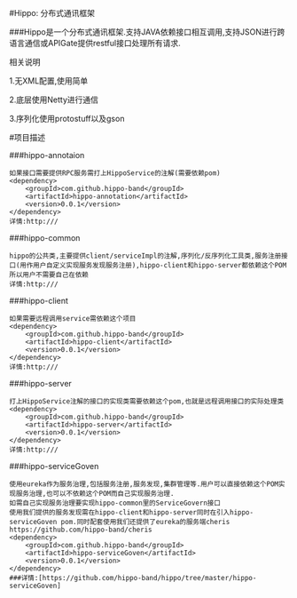 #Hippo: 分布式通讯框架

###Hippo是一个分布式通讯框架.支持JAVA依赖接口相互调用,支持JSON进行跨语言通信或APIGate提供restful接口处理所有请求.

相关说明

1.无XML配置,使用简单

2.底层使用Netty进行通信

3.序列化使用protostuff以及gson

#项目描述

###hippo-annotaion

    如果接口需要提供RPC服务需打上HippoService的注解(需要依赖pom)
    <dependency>
        <groupId>com.github.hippo-band</groupId>
        <artifactId>hippo-annotation</artifactId>
        <version>0.0.1</version>
    </dependency>
    详情:http:///

###hippo-common

    hippo的公共类,主要提供client/serviceImpl的注解,序列化/反序列化工具类,服务注册接口(用作用户自定义实现服务发现服务注册),hippo-client和hippo-server都依赖这个POM所以用户不需要自己在依赖
    详情:http:///

###hippo-client

    如果需要远程调用service需依赖这个项目
    <dependency>
        <groupId>com.github.hippo-band</groupId>
        <artifactId>hippo-client</artifactId>
        <version>0.0.1</version>
    </dependency>
    详情:http:///

###hippo-server

    打上HippoService注解的接口的实现类需要依赖这个pom,也就是远程调用接口的实际处理类
    <dependency>
        <groupId>com.github.hippo-band</groupId>
        <artifactId>hippo-server</artifactId>
        <version>0.0.1</version>
    </dependency>
    详情:http:///

###hippo-serviceGoven

    使用eureka作为服务治理,包括服务注册,服务发现,集群管理等.用户可以直接依赖这个POM实现服务治理,也可以不依赖这个POM而自己实现服务治理.
    如需自己实现服务治理要实现hippo-common里的ServiceGovern接口
    使用我们提供的服务发现需在hippo-client和hippo-server同时在引入hippo-serviceGoven pom.同时配套使用我们还提供了eureka的服务端cheris https://github.com/hippo-band/cheris
    <dependency>
        <groupId>com.github.hippo-band</groupId>
        <artifactId>hippo-serviceGoven</artifactId>
        <version>0.0.1</version>
    </dependency>
    ###详情:[https://github.com/hippo-band/hippo/tree/master/hippo-serviceGoven]


